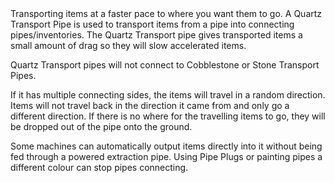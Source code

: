 <lore>
Transporting items at a faster pace to where you want them to go.
</lore>
<no_lore>
A Quartz Transport Pipe is used to transport items from a pipe into connecting pipes/inventories.
</no_lore>

<recipes stack="buildcrafttransport:pipe_quartz_item"/>

<chapter name="Pipe Mechanics"/>
The Quartz Transport pipe gives transported items a small amount of drag so they will slow accelerated items.

Quartz Transport pipes will not connect to Cobblestone or Stone Transport Pipes.

If it has multiple connecting sides, the items will travel in a random direction.
Items will not travel back in the direction it came from and only go a different direction.
If there is no where for the travelling items to go, they will be dropped out of the pipe onto the ground.

Some machines can automatically output items directly into it without being fed through a powered extraction pipe.
Using Pipe Plugs or painting pipes a different colour can stop pipes connecting.

<usages stack="buildcrafttransport:pipe_quartz_item"/>